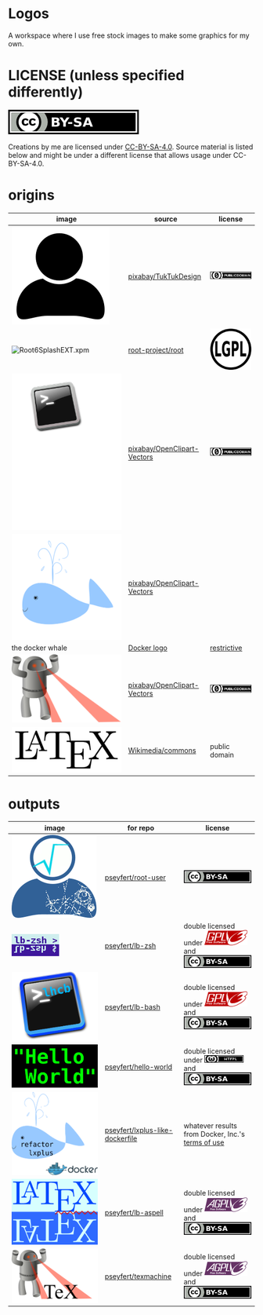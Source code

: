 # Logos

A workspace where I use free stock images to make some graphics for my own.

# LICENSE (unless specified differently)

[![CC-BY-SA](license_logos/by-sa.png "CC-BY-SA")](LICENSE)

Creations by me are licensed under [CC-BY-SA-4.0](LICENSE). Source material is
listed below and might be under a different license that allows usage under
CC-BY-SA-4.0.

# origins

| image                                          | source            | license |
| ---------------------------------------------- | ----------------- | ------- |
| ![`user-1633249.svg`](orgs/user-1633249.svg)        | [pixabay/TukTukDesign](https://pixabay.com/en/user-person-people-profile-account-1633249/) | [![CC0](license_logos/cc-zero.png)](licenses/CC0.txt) |
| ![`Root6SplashEXT.xpm`](orgs/Root6SplashEXT.xpm)    | [root-project/root](https://root.cern) | [![LGPL v2.1](license_logos/lgplv21.png)](licenses/LGPL.txt) |
| ![`bash-148836.svg`](./orgs/bash-148836.svg) | [pixabay/OpenClipart-Vectors](https://pixabay.com/en/bash-command-line-linux-shell-148836/) | [![CC0](license_logos/cc-zero.png)](licenses/CC0.txt) |
| ![`whale-153440.svg`](./orgs/whale-153440.svg) | [pixabay/OpenClipart-Vectors](https://pixabay.com/en/whale-blue-water-fountain-153440/) |
| the docker whale | [Docker logo](https://www.docker.com/brand-guidelines) | [restrictive](https://www.docker.com/brand-guidelines) |
| ![`attack-1294254.svg`](./orgs/attack-1294254.svg) | [pixabay/OpenClipart-Vectors](https://pixabay.com/en/attack-death-ray-evil-laser-menace-1294254/) | [![CC0](license_logos/cc-zero.png)](licenses/CC0.txt) |
| ![`LaTeX_logo.svg`](orgs/LaTeX_logo.svg) | [Wikimedia/commons](https://commons.wikimedia.org/wiki/File:LaTeX_logo.svg) | public domain |

# outputs

| image           | for repo | license |
| --------------- | -------- | ------- |
| ![`root-user.svg.png`](outputs/root-user.svg.png) | [pseyfert/root-user](https://github.com/pseyfert/root-user) | [![CC-BY-SA](license_logos/by-sa.png)](LICENSE) |
| ![`lb-zsh.png`](outputs/lb-zsh.png) | [pseyfert/lb-zsh](https://github.com/pseyfert/lb-zsh) | double licensed under [![GPL v3](license_logos/gplv3.png)](licenses/GPL.txt) and [![CC-BY-SA](license_logos/by-sa.png)](LICENSE) |
| ![`lb-bash.svg`](outputs/lb-bash.svg) | [pseyfert/lb-bash](https://github.com/pseyfert/lb-bash) | double licensed under [![GPL v3](license_logos/gplv3.png)](licenses/GPL.txt) and [![CC-BY-SA](license_logos/by-sa.png)](LICENSE) |
| ![`hello-world.png`](outputs/hello-world.png) | [pseyfert/hello-world](https://gitlab.cern.ch/pseyfert/hello-world) | double licensed under [![WTFPL](license_logos/wtfpl.png)](licenses/WTF.txt) and [![CC-BY-SA](license_logos/by-sa.png)](LICENSE) |
| ![`lxplus-like-dockerfile`](outputs/lxplus-like-dockerfile.png) | [pseyfert/lxplus-like-dockerfile](https://gitlab.cern.ch/pseyfert/lxplus-like-dockerfile) | whatever results from Docker, Inc.'s [terms of use](https://www.docker.com/brand-guidelines) |
| ![`lb-aspell.png`](outputs/lb-aspell.png) | [pseyfert/lb-aspell](https://gitlab.cern.ch/pseyfert/lb-aspell) | double licensed under [![AGPL v3](license_logos/agplv3.png)](licenses/AGPL.txt) and [![CC-BY-SA](license_logos/by-sa.png)](LICENSE) |
| ![`texmachine.png`](outputs/texmachine.png) | [pseyfert/texmachine](https://gitlab.cern.ch/pseyfert/texmachine) | double licensed under [![AGPL v3](license_logos/agplv3.png)](licenses/AGPL.txt) and [![CC-BY-SA](license_logos/by-sa.png)](LICENSE) |
